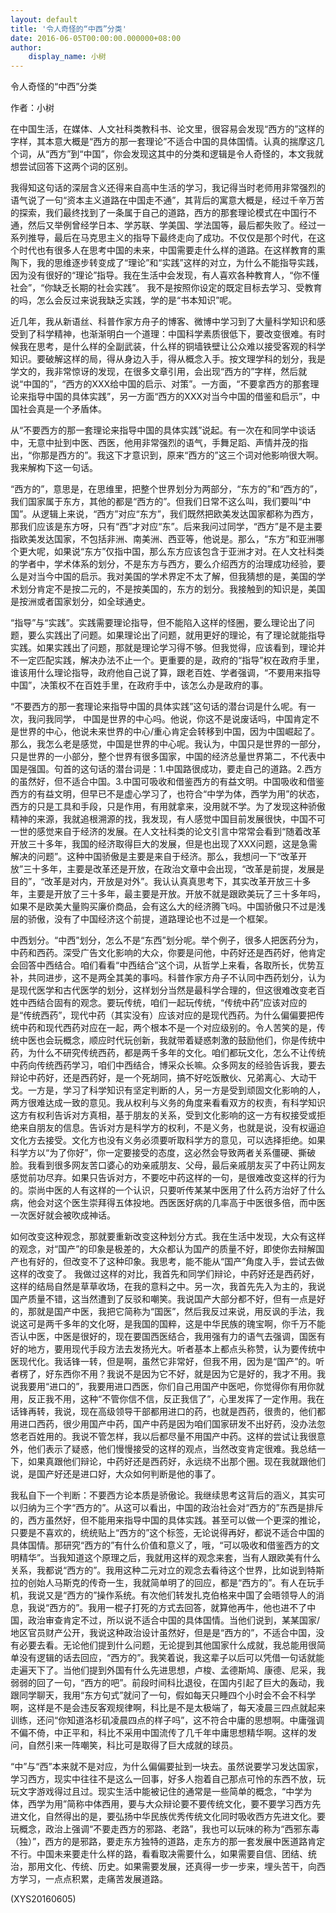 ```yaml
---
layout: default
title: '令人奇怪的“中西”分类'
date: 2016-06-05T00:00:00.000000+08:00
author:
    display_name: 小树
---
```


令人奇怪的“中西”分类

作者：小树

在中国生活，在媒体、人文社科类教科书、论文里，很容易会发现“西方的”这样的字样，其本意大概是“西方的那一套理论”不适合中国的具体国情。认真的揣摩这几个词，从“西方”到“中国”，你会发现这其中的分类和逻辑是令人奇怪的，本文我就想尝试回答下这两个词的区别。

我得知这句话的深层含义还得来自高中生活的学习，我记得当时老师用非常强烈的语气说了一句“资本主义道路在中国走不通”，其背后的寓意大概是，经过千辛万苦的探索，我们最终找到了一条属于自己的道路，西方的那套理论模式在中国行不通，然后又举例曾经学日本、学苏联、学美国、学法国等，最后都失败了。经过一系列推导，最后在马克思主义的指导下最终走向了成功。不仅仅是那个时代，在这个时代也有很多人在思考中国的未来，中国需要走什么样的道路。在这样教育的熏陶下，我的思维逐步转变成了“理论”和“实践”这样的对立，为什么不能指导实践，因为没有很好的“理论”指导。我在生活中会发现，有人喜欢各种教育人，“你不懂社会”，“你缺乏长期的社会实践”。 我不是按照你设定的既定目标去学习、受教育的吗，怎么会反过来说我缺乏实践，学的是“书本知识”呢。

近几年，我从新语丝、科普作家方舟子的博客、微博中学习到了大量科学知识和感受到了科学精神，也渐渐明白一个道理：中国科学素质很低下，要改变很难。有时候我在思考，是什么样的全副武装，什么样的铜墙铁壁让公众难以接受客观的科学知识。要破解这样的局，得从身边入手，得从概念入手。按文理学科的划分，我是学文的，我非常惊讶的发现，在很多文章引用，会出现“西方的”字样，然后就说“中国的”，“西方的XXX给中国的启示、对策”。一方面，“不要拿西方的那套理论来指导中国的具体实践”，另一方面“西方的XXX对当今中国的借鉴和启示”，中国社会真是一个矛盾体。

从“不要西方的那一套理论来指导中国的具体实践”说起。有一次在和同学中谈话中，无意中扯到中医、西医，他用非常强烈的语气，手舞足蹈、声情并茂的指出，“你那是西方的”。我这下才意识到，原来“西方的”这三个词对他影响很大啊。我来解构下这一句话。

“西方的”，意思是，在思维里，把整个世界划分为两部分，“东方的”和“西方的”，我们国家属于东方，其他的都是“西方的”。但我们日常不这么叫，我们要叫“中国”。从逻辑上来说，“西方”对应“东方”，我们既然把欧美发达国家都称为西方，那我们应该是东方呀，只有“西”才对应“东”。后来我问过同学，“西方”是不是主要指欧美发达国家，不包括非洲、南美洲、西亚等，他说是。那么，“东方”和亚洲哪个更大呢，如果说“东方”仅指中国，那么东方应该包含于亚洲才对。在人文社科类的学者中，学术体系的划分，不是东方与西方，要么介绍西方的治理成功经验，要么是对当今中国的启示。我对美国的学术界定不太了解，但我猜想的是，美国的学术划分肯定不是按二元的，不是按美国的，东方的划分。我接触到的知识是，美国是按洲或者国家划分，如全球通史。

“指导”与“实践”。实践需要理论指导，但不能陷入这样的怪圈，要么理论出了问题，要么实践出了问题。如果理论出了问题，就用更好的理论，有了理论就能指导实践。如果实践出了问题，那就是理论学习得不够。但我觉得，应该看到，理论并不一定匹配实践，解决办法不止一个。更重要的是，政府的“指导”权在政府手里，谁该用什么理论指导，政府他自己说了算，跟老百姓、学者强调，“不要用来指导中国”，决策权不在百姓手里，在政府手中，该怎么办是政府的事。

“不要西方的那一套理论来指导中国的具体实践”这句话的潜台词是什么呢。有一次，我问我同学， 中国是世界的中心吗。他说，你这不是说废话吗，中国肯定不是世界的中心，他说未来世界的中心/重心肯定会转移到中国，因为中国崛起了。那么，我怎么老是感觉，中国是世界的中心呢。我认为，中国只是世界的一部分，只是世界的一小部分，整个世界有很多国家，中国的经济总量世界第二，不代表中国是强国。句首的这句话的潜台词是：1.中国路很成功，要走自己的道路。2.西方的虽然好，但不适合中国。3.中国可吸收和借鉴西方的有益文明。中国吸收和借鉴西方的有益文明，但早已不是虚心学习了，也符合“中学为体，西学为用”的状态，西方的只是工具和手段，只是作用，有用就拿来，没用就不学。为了发现这种骄傲精神的来源，我就追根溯源的找，我发现，有人感觉中国目前发展很快，中国不可一世的感觉来自于经济的发展。在人文社科类的论文引言中常常会看到“随着改革开放三十多年，我国的经济取得巨大的发展，但是也出现了XXX问题，这是急需解决的问题”。这种中国骄傲是主要是来自于经济。那么，我想问一下“改革开放”三十多年，主要是改革还是开放，在政治文章中会出现，“改革是前提，发展是目的”，“改革是对内，开放是对外”。我认认真真思考下，其实改革开放三十多年，主要是开放了三十多年，最主要是开放。开放不就是跟欧美玩了三十多年吗，如果不是欧美大量购买廉价商品，会有这么大的经济腾飞吗。中国骄傲只不过是浅层的骄傲，没有了中国经济这个前提，道路理论也不过是一个框架。

中西划分。“中西”划分，怎么不是“东西”划分呢。举个例子，很多人把医药分为，中药和西药。深受广告文化影响的大众，你要是问他，中药好还是西药好，他肯定会回答中西结合。咱们看看“中西结合”这个词，从哲学上来看，各取所长，优势互补，共同进步，这不是两全其美的事吗。科普作家方舟子不认同中西药划分，认为是现代医学和古代医学的划分，这样划分当然是最科学合理的，但这很难改变老百姓中西结合固有的观念。要玩传统，咱们一起玩传统，“传统中药”应该对应的是“传统西药”，现代中药（其实没有）应该对应的是现代西药。为什么偏偏要把传统中药和现代西药对应在一起，两个根本不是一个对应级别的。令人苦笑的是，传统中医也会玩概念，顺应时代玩创新，我就带着疑惑刺激的鼓励他们，你是传统中药，为什么不研究传统西药，都是两千多年的文化。咱们都玩文化，怎么不让传统中药向传统西药学习，咱们中西结合，博采众长嘛。众多网友的经验告诉我，要去辩论中药好，还是西药好，是一个死胡同，搞不好吃饭散伙、兄弟离心、大动干戈。一方是，学习了科学知识有坚定判断的人，另一方是受到顽固文化影响的人，两方很难达成一致的意见。我从权利与义务的角度来看看双方的权责，有科学知识这方有权利告诉对方真相，基于朋友的关系，受到文化影响的这一方有权接受或拒绝来自朋友的信息。告诉对方是科学方的权利，不是义务，也就是说，没有权逼迫文化方去接受。文化方也没有义务必须要听取科学方的意见，可以选择拒绝。如果科学方以“为了你好”，你一定要接受的态度，这必然会导致两者关系僵硬、撕破脸。我看到很多网友苦口婆心的劝亲戚朋友、父母，最后亲戚朋友买了中药让网友感觉前功尽弃。如果只告诉对方，不要吃中药这样的一句，是很难改变这样的行为的。崇尚中医的人有这样的一个认识，只要听传某某中医用了什么药方治好了什么病，他会对这个医生崇拜得五体投地。西医医好病的几率高于中医很多倍，而中医一次医好就会被吹成神话。

如何改变这种观念，那就要重新改变这种划分方式。我在生活中发现，大众有这样的观念，对“国产”的印象是极差的，大众都认为国产的质量不好，即使你去辩解国产也有好的，但改变不了这种印象。我思考，能不能从“国产”角度入手，尝试去做这样的改变了。 我做过这样的对比，我首先和同学们辩论，中药好还是西药好，这样的结局自然是草草收场，在我的意料之中。另一次，我首先先入为主的，我说国产质量不错，这当然遭到了反驳和嘲笑。我说国产大部分都不好，但有一点是好的，那就是国产中医，我把它简称为“国医”，然后我反过来说，用反讽的手法，我说这可是两千多年的文化呀，是我国的国粹，这是中华民族的瑰宝啊，你千万不能否认中医，中医是很好的，现在要国西医结合，我用强有力的语气去强调，国医有好的地方，要用现代手段方法去发扬光大。听者基本上都点头称赞，认为要传统中医现代化。我话锋一转，但是啊，虽然它非常好，但我不用，因为是“国产”的。听者楞了，好东西你不用？我说不是因为它不好，就是因为它是好的，我才不用。我说我要用“进口的”，我要用进口西医，你们自己用国产中医吧，你觉得你有用你就用，反正我不用，这种“不管你信不信，反正我信了”，心里发挥了一定作用。我在话锋再转，我说，现在高级领导干部都用进口的药，也就是西药，很贵的，他们都用进口西药，很少用国产中药，国产中药是因为咱们国家研发不出好药，没办法忽悠老百姓用的。我说不管怎样，我以后都尽量不用国产中药。这样的尝试让我很意外，他们表示了疑惑，他们慢慢接受的这样的观点，当然改变肯定很难。我总结一下，如果真跟他们辩论，中药好还是西药好，永远绕不出那个圈。现在我就跟他们说，是国产好还是进口好，大众如何判断是他的事了。

我私自下一个判断：不要西方论本质是骄傲论。我继续思考这背后的涵义，其实可以归纳为三个字“西方的”。从这可以看出，中国的政治社会对“西方的”东西是排斥的，西方虽然好，但不能用来指导中国的具体实践。甚至可以做一个更深的推论，只要是不喜欢的，统统贴上“西方的”这个标签，无论说得再好，都说不适合中国的具体国情。那研究“西方的”有什么价值和意义了，哦，“可以吸收和借鉴西方的文明精华”。当我知道这个原理之后，我就用这样的观念来套，当有人跟欧美有什么关系，我都说“西方的”。我用这种二元对立的观念去看待这个世界，比如说到特斯拉的创始人马斯克的传奇一生，我就简单明了的回应，都是“西方的”。有人在玩手机，我说又是“西方的”操作系统。有次他们转发扎克伯格来中国了会晤领导人的消息，我说“西方的”。我用一棍子打死的方式去回答，就算他再牛，他也进不了中国，政治审查肯定不过，所以说不适合中国的具体国情。当他们说到，某某国家/地区官员财产公开，我说这种政治设计虽然好，但是是“西方的”，不适合中国，没有必要去看。无论他们提到什么问题，无论提到其他国家什么成就，我总能用很简单没有逻辑的话去回应，“西方的”。我笑着说，我这辈子以后可以凭借一句话就能走遍天下了。当他们提到外国有什么先进思想，卢梭、孟德斯鸠、康德、尼采，我弱弱的回了一句，“西方的吧”。前段时间科比退役，在国内引起了巨大的轰动，我跟同学聊天，我用“东方句式”就问了一句，假如每天只睡四个小时会不会不科学啊，这样是不是会违反客观规律啊，科比是不是太极端了，每天凌晨三四点就起来训练，还问“你知道洛杉矶凌晨四点的样子吗”，这不符合中庸的思想啊。中庸强调不偏不倚，中正平和，科比不采用中国流传了几千年中庸思想精华啊。这样的发问，自然引来一阵嘲笑，科比可是取得了巨大成就的球员。

“中”与“西”本来就不是对应，为什么偏偏要扯到一块去。虽然说要学习发达国家，学习西方，现实中往往不是这么一回事，好多人抱着自己那点可怜的东西不放，玩玩文字游戏得过且过。现实生活中能被记住的通常是一些简单的概念，“中学为体，西学为用”简称中体西用，要与大众辩论要不要传统文化，要不要学习西方先进文化，自然得出的是，要弘扬中华民族优秀传统文化同时吸收西方先进文化。要玩概念，政治上强调“不要走西方的邪路、老路”，我也可以玩味的称为“西邪东毒（独）”，西方的是邪路，要走东方独特的道路，走东方的那一套发展中医道路肯定不行。中国未来要走什么样的路，看看取决需要什么，如果需要自信、团结、统治，那用文化、传统、历史。如果需要发展，还真得一步一步来，埋头苦干，向西方学习，一点点积累，走痛苦发展道路。

(XYS20160605)

